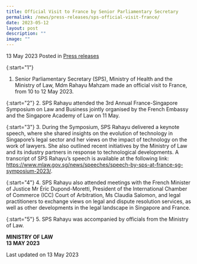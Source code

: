 ```yaml
---
title: Official Visit to France by Senior Parliamentary Secretary
permalink: /news/press-releases/sps-official-visit-france/
date: 2023-05-12
layout: post
description: ""
image: ""
---
```

13 May 2023 Posted in [Press releases](/news/press-releases)

{:start="1"}
1.  Senior Parliamentary Secretary (SPS), Ministry of Health and the Ministry of Law, Mdm Rahayu Mahzam made an official visit to France, from 10 to 12 May 2023.

{:start="2"}
2.  SPS Rahayu attended the 3rd Annual France-Singapore Symposium on Law and Business jointly organised by the French Embassy and the Singapore Academy of Law on 11 May.&nbsp;&nbsp;

{:start="3"}
3.  During the Symposium, SPS Rahayu delivered a keynote speech, where she shared insights on the evolution of technology in Singapore’s legal sector and her views on the impact of technology on the work of lawyers. She also outlined recent initiatives by the Ministry of Law and its industry partners in response to technological developments. A transcript of SPS Rahayu’s speech is available at the following link: <a href="https://www.mlaw.gov.sg/news/speeches/speech-by-sps-at-france-sg-symposium-2023/">https://www.mlaw.gov.sg/news/speeches/speech-by-sps-at-france-sg-symposium-2023/</a>.&nbsp;

{:start="4"}
4.  SPS Rahayu also attended meetings with the French Minister of Justice Mr Éric Dupond-Moretti, President of the International Chamber of Commerce (ICC) Court of Arbitration, Ms Claudia Salomon, and legal practitioners to exchange views on legal and dispute resolution services, as well as other developments in the legal landscape in Singapore and France.

{:start="5"}
5.  SPS Rahayu was accompanied by officials from the Ministry of Law.

**MINISTRY OF LAW**
<br>**13 MAY 2023**

<p class="right-side-updated">Last updated on 13 May 2023</p>